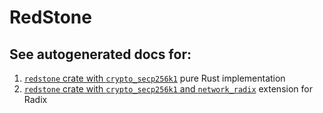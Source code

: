 # RedStone

## See autogenerated docs for:

1. [`redstone` crate with
   `crypto_secp256k1`](https://docs.redstone.finance/rust/redstone/crypto_secp256k1/redstone/index.html)
   pure Rust implementation
3. [`redstone` crate with `crypto_secp256k1` and
   `network_radix`](https://docs.redstone.finance/rust/redstone/crypto_secp256k1,network_radix/redstone/index.html)
   extension for Radix
